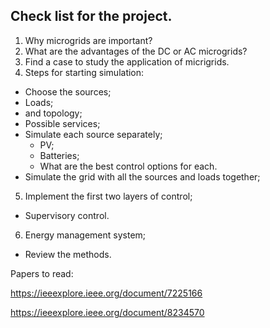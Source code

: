 ## Check list for the project.

1. Why microgrids are important?
2. What are the advantages of the DC or AC microgrids?
3. Find a case to study the application of micrigrids.
4. Steps for starting simulation:
  - Choose the sources;
  - Loads;
  - and topology;
  - Possible services;
  - Simulate each source separately;
    - PV;
    - Batteries;
    - What are the best control options for each.
  - Simulate the grid with all the sources and loads together;
5. Implement the first two layers of control;
  - Supervisory control.
6. Energy management system;
  - Review the methods.

Papers to read:

https://ieeexplore.ieee.org/document/7225166

https://ieeexplore.ieee.org/document/8234570